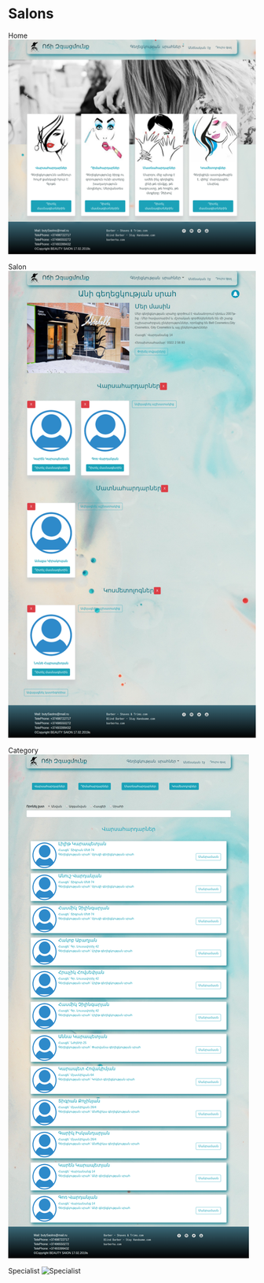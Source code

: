 # Salons

Home
![Home](/screenshots/Salon%20Home.png)

Salon
![Salon](/screenshots/Salon%20Ani.png)

Category
![Category](/screenshots/Salon%20Category.png)

Specialist
![Specialist](screenshots/Salon%20Specialistng)
